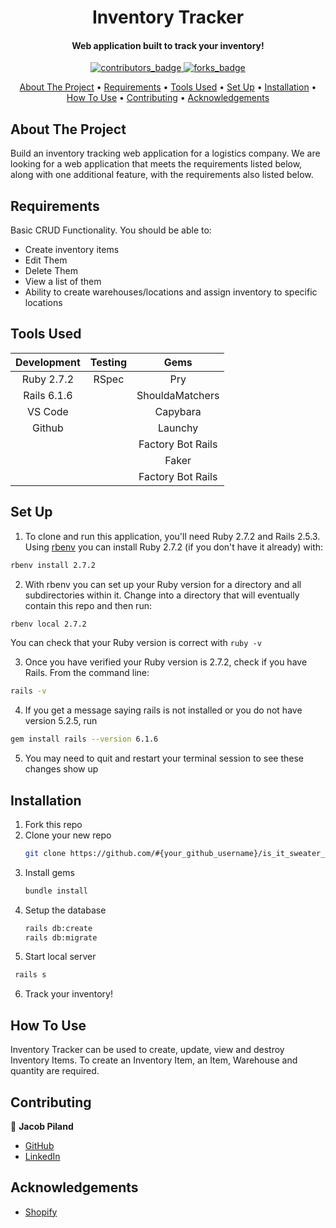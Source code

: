 <!-- PROJECT INFO -->
<h1 align="center">
  Inventory Tracker
</h1>

<h4 align="center">Web application built to track your inventory!</h4>

<p align="center">
  <a href="https://github.com/Jtpiland/is_it_sweater_time/graphs/contributors">
    <img src="https://img.shields.io/github/contributors/Jtpiland/inventory_tracker?style=for-the-badge" alt="contributors_badge">
  </a>
  <a href="https://github.com/Jtpiland/is_it_sweater_time/network/members">
    <img src="https://img.shields.io/github/forks/Jtpiland/inventory_tracker?style=for-the-badge" alt="forks_badge">
  </a>
</p>

<!-- CONTENTS -->
<p align="center">
  <a href="#about-the-project">About The Project</a> •
  <a href="#requirements">Requirements</a> •
  <a href="#tools-used">Tools Used</a> •
  <a href="#set-up">Set Up</a> •
  <a href="#installation">Installation</a> •
  <a href="#how-to-use">How To Use</a> •
  <a href="#contributing">Contributing</a> •
  <a href="#acknowledgements">Acknowledgements</a>
</p>

## About The Project

Build an inventory tracking web application for a logistics company. We are looking for a web application that meets the requirements listed below, along with one additional feature, with the requirements also listed below. 

## Requirements

Basic CRUD Functionality. You should be able to:
-   Create inventory items
-   Edit Them
-   Delete Them
-   View a list of them
-   Ability to create warehouses/locations and assign inventory to specific locations

## Tools Used

| Development |  Testing  |      Gems       |
| :---------: | :-------: | :-------------: |
| Ruby 2.7.2  |   RSpec   |       Pry       |
| Rails 6.1.6 |           | ShouldaMatchers |
|   VS Code   |           |     Capybara    |
|   Github    |           |     Launchy     |
|             |           |Factory Bot Rails|
|             |           |      Faker      |
|             |           |Factory Bot Rails|

## Set Up

1. To clone and run this application, you'll need Ruby 2.7.2 and Rails 2.5.3. Using [rbenv](https://github.com/rbenv/rbenv) you can install Ruby 2.7.2 (if you don't have it already) with:

```sh
rbenv install 2.7.2
```

2. With rbenv you can set up your Ruby version for a directory and all subdirectories within it. Change into a directory that will eventually contain this repo and then run:

```sh
rbenv local 2.7.2
```

You can check that your Ruby version is correct with `ruby -v`

3. Once you have verified your Ruby version is 2.7.2, check if you have Rails. From the command line:

```sh
rails -v
```

4. If you get a message saying rails is not installed or you do not have version 5.2.5, run

```sh
gem install rails --version 6.1.6
```

5. You may need to quit and restart your terminal session to see these changes show up

## Installation

1. Fork this repo
2. Clone your new repo
   ```sh
   git clone https://github.com/#{your_github_username}/is_it_sweater_time.git
   ```
3. Install gems
   ```sh
   bundle install
   ```
4. Setup the database
   ```sh
   rails db:create
   rails db:migrate
   ```
5. Start local server 
  ```sh
   rails s
   ```
6. Track your inventory!

## How To Use

Inventory Tracker can be used to create, update, view and destroy Inventory Items. To create an Inventory Item, an Item, Warehouse and quantity are required. 

## Contributing

👤 **Jacob Piland**

- [GitHub](https://github.com/jtpiland)
- [LinkedIn](https://www.linkedin.com/in/jacob-piland/)

## Acknowledgements

- [Shopify](https://www.shopify.com)
